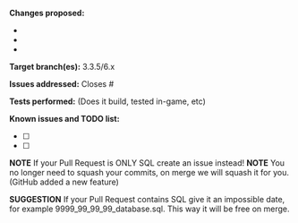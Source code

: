 **Changes proposed:**

-  
-  
-  

**Target branch(es):** 3.3.5/6.x

**Issues addressed:** Closes #

**Tests performed:** (Does it build, tested in-game, etc)

**Known issues and TODO list:**

- [ ] 
- [ ] 

**NOTE** If your Pull Request is ONLY SQL create an issue instead!
**NOTE** You no longer need to squash your commits, on merge we will squash it for you. (GitHub added a new feature)

**SUGGESTION** If your Pull Request contains SQL give it an impossible date, for example 9999_99_99_99_database.sql. This way it will be free on merge.
